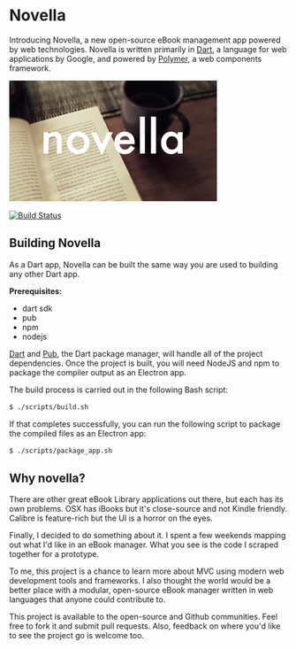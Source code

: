# Novella

Introducing Novella, a new open-source eBook management app powered by web technologies.  Novella is written primarily in [Dart](https://www.dartlang.org), a language for web applications by Google, and powered by [Polymer](https://www.polymer-project.org), a web components framework.

![alt text](https://github.com/spbennett/novella/raw/master/img/novella_1.png "novella")

[![Build Status](https://travis-ci.org/spbennett/novella.svg?branch=master)](https://travis-ci.org/spbennett/novella)

## Building Novella

As a Dart app, Novella can be built the same way you are used to building any other Dart app.

__Prerequisites:__
- dart sdk
- pub
- npm
- nodejs

[Dart](https://www.dartlang.org) and [Pub](https://pub.dartlang.org/), the Dart package manager, will handle all of the project dependencies.  Once the project is built, you will need NodeJS and npm to package the compiler output as an Electron app.

The build process is carried out in the following Bash script:
```bash
$ ./scripts/build.sh
```

If that completes successfully, you can run the following script to package the compiled files as an Electron app:
```bash
$ ./scripts/package_app.sh
```

## Why novella?

There are other great eBook Library applications out there, but each has its own problems.  OSX has iBooks but it's close-source and not Kindle friendly.  Calibre is feature-rich but the UI is a horror on the eyes.

Finally, I decided to do something about it.  I spent a few weekends mapping out what I'd like in an eBook manager.  What you see is the code I scraped together for a prototype.

To me, this project is a chance to learn more about MVC using modern web development tools and frameworks.  I also thought the world would be a better place with a modular, open-source eBook manager written in web languages that anyone could contribute to.

This project is available to the open-source and Github communities.  Feel free to fork it and submit pull requests.  Also, feedback on where you'd like to see the project go is welcome too.
